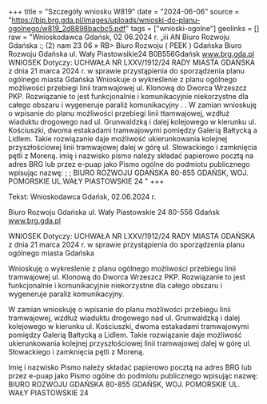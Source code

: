 +++
title = "Szczegóły wniosku W819"
date = "2024-06-06"
source = "https://bip.brg.gda.pl/images/uploads/wnioski-do-planu-ogolnego/w819_2d8898bacbc5.pdf"
tags = ["wnioski-ogolne"]
geolinks = []
raw = "Wnioskodawca Gdańsk, 02 06.2024 r. „iii AN  Biuro Rozwoju Gdańska :;  (2) nam 23 06 » RB>  Biuro Rozwoju ( PEEK ) Gdańska Biuro Rozwoju Gdańska ul. Wały Piastowsikie24 B0B556Gdańsk www.brg.gda.pl WNIOSEK Dotyczy: UCHWAŁA NR LXXV/1912/24 RADY MIASTA GDAŃSKA z dnia 21 marca 2024 r. w sprawie przystąpienia do sporządzenia planu ogólnego miasta Gdańska Wnioskuje o wykreślenie z planu ogólnego możliwości przebiegi linii tramwajowej ul. Klonową do Dworca Wrzeszcz PKP. Rozwiązanie to jest funkcjonalnie i komunikacyjnie niekorzystne dla całego obszaru i wygeneruje paraliż komunikacyjny . . W zamian wnioskuję o wpisanie do planu możliwości przebiegi linii ttamwajowej, wzdłuż wiaduktu drogowego nad ul. Grunwaldzką i dalej kolejowego w kierunku ul. Kościuszki, dwoma estakadami tramwajowymi pomiędzy Galerią Bałtycką a Lidlem. Takie rozwiązanie daje możliwość ukierunkowania kolejnej przyszłościowej linii tramwajowej dalej w górę ul. Słowackiego i zamknięcia pętli z Moreną. imię i nazwisko pismo należy składać papierowo pocztą na adres BRG lub przez e-puap jako Pismo ogólne do podmiotu publicznego wpisując nazwę: ; ; BIURO ROZWOJU GDAŃSKA 80-855 GDAŃSK, WOJ. POMORSKIE UL.WAŁY PIASTOWSKIE 24 "
+++

Tekst: Wnioskodawca
Gdańsk, 02.06.2024 r.

Biuro Rozwoju Gdańska
ul. Wały Piastowskie 24
80-556 Gdańsk
www.brg.gda.pl

WNIOSEK
Dotyczy: UCHWAŁA NR LXXV/1912/24 RADY MIASTA GDAŃSKA z dnia 21 marca 2024 r.
w sprawie przystąpienia do sporządzenia planu ogólnego miasta Gdańska

Wnioskuję o wykreślenie z planu ogólnego możliwości przebiegu linii tramwajowej ul.
Klonową do Dworca Wrzeszcz PKP. Rozwiązanie to jest funkcjonalnie i komunikacyjnie
niekorzystne dla całego obszaru i wygeneruje paraliż komunikacyjny.

W zamian wnioskuję o wpisanie do planu możliwości przebiegu linii tramwajowej,
wzdłuż wiaduktu drogowego nad ul. Grunwaldzką i dalej kolejowego w kierunku ul.
Kościuszki, dwoma estakadami tramwajowymi pomiędzy Galerią Bałtycką a Lidlem. Takie
rozwiązanie daje możliwość ukierunkowania kolejnej przyszłościowej linii tramwajowej dalej
w górę ul. Słowackiego i zamknięcia pętli z Moreną.

Imię i nazwisko
Pismo należy składać papierowo pocztą na adres BRG lub przez e-puap jako Pismo ogólne do podmiotu publicznego
wpisując nazwę: BIURO ROZWOJU GDAŃSKA 80-855 GDAŃSK, WOJ. POMORSKIE
UL. WAŁY PIASTOWSKIE 24


